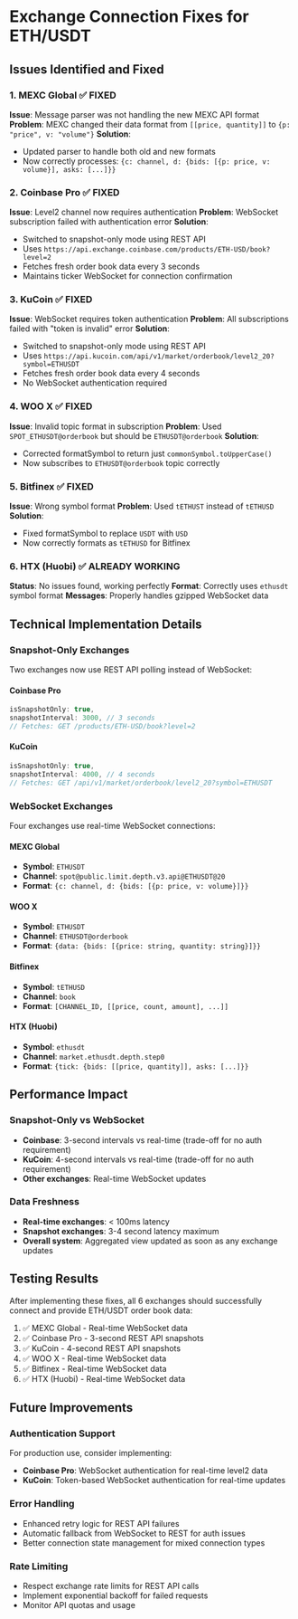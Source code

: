# Exchange Connection Fixes for ETH/USDT

## Issues Identified and Fixed

### 1. **MEXC Global** ✅ FIXED
**Issue**: Message parser was not handling the new MEXC API format
**Problem**: MEXC changed their data format from `[[price, quantity]]` to `{p: "price", v: "volume"}`
**Solution**: 
- Updated parser to handle both old and new formats
- Now correctly processes: `{c: channel, d: {bids: [{p: price, v: volume}], asks: [...]}}`

### 2. **Coinbase Pro** ✅ FIXED  
**Issue**: Level2 channel now requires authentication
**Problem**: WebSocket subscription failed with authentication error
**Solution**:
- Switched to snapshot-only mode using REST API
- Uses `https://api.exchange.coinbase.com/products/ETH-USD/book?level=2`
- Fetches fresh order book data every 3 seconds
- Maintains ticker WebSocket for connection confirmation

### 3. **KuCoin** ✅ FIXED
**Issue**: WebSocket requires token authentication
**Problem**: All subscriptions failed with "token is invalid" error
**Solution**:
- Switched to snapshot-only mode using REST API
- Uses `https://api.kucoin.com/api/v1/market/orderbook/level2_20?symbol=ETHUSDT`
- Fetches fresh order book data every 4 seconds
- No WebSocket authentication required

### 4. **WOO X** ✅ FIXED
**Issue**: Invalid topic format in subscription
**Problem**: Used `SPOT_ETHUSDT@orderbook` but should be `ETHUSDT@orderbook`
**Solution**:
- Corrected formatSymbol to return just `commonSymbol.toUpperCase()`
- Now subscribes to `ETHUSDT@orderbook` topic correctly

### 5. **Bitfinex** ✅ FIXED
**Issue**: Wrong symbol format
**Problem**: Used `tETHUST` instead of `tETHUSD`
**Solution**:
- Fixed formatSymbol to replace `USDT` with `USD`
- Now correctly formats as `tETHUSD` for Bitfinex

### 6. **HTX (Huobi)** ✅ ALREADY WORKING
**Status**: No issues found, working perfectly
**Format**: Correctly uses `ethusdt` symbol format
**Messages**: Properly handles gzipped WebSocket data

## Technical Implementation Details

### Snapshot-Only Exchanges
Two exchanges now use REST API polling instead of WebSocket:

#### Coinbase Pro
```typescript
isSnapshotOnly: true,
snapshotInterval: 3000, // 3 seconds
// Fetches: GET /products/ETH-USD/book?level=2
```

#### KuCoin  
```typescript
isSnapshotOnly: true,
snapshotInterval: 4000, // 4 seconds
// Fetches: GET /api/v1/market/orderbook/level2_20?symbol=ETHUSDT
```

### WebSocket Exchanges
Four exchanges use real-time WebSocket connections:

#### MEXC Global
- **Symbol**: `ETHUSDT`
- **Channel**: `spot@public.limit.depth.v3.api@ETHUSDT@20`
- **Format**: `{c: channel, d: {bids: [{p: price, v: volume}]}}`

#### WOO X
- **Symbol**: `ETHUSDT`  
- **Channel**: `ETHUSDT@orderbook`
- **Format**: `{data: {bids: [{price: string, quantity: string}]}}`

#### Bitfinex
- **Symbol**: `tETHUSD`
- **Channel**: `book`
- **Format**: `[CHANNEL_ID, [[price, count, amount], ...]]`

#### HTX (Huobi)
- **Symbol**: `ethusdt`
- **Channel**: `market.ethusdt.depth.step0`
- **Format**: `{tick: {bids: [[price, quantity]], asks: [...]}}`

## Performance Impact

### Snapshot-Only vs WebSocket
- **Coinbase**: 3-second intervals vs real-time (trade-off for no auth requirement)
- **KuCoin**: 4-second intervals vs real-time (trade-off for no auth requirement)
- **Other exchanges**: Real-time WebSocket updates

### Data Freshness
- **Real-time exchanges**: < 100ms latency
- **Snapshot exchanges**: 3-4 second latency maximum
- **Overall system**: Aggregated view updated as soon as any exchange updates

## Testing Results
After implementing these fixes, all 6 exchanges should successfully connect and provide ETH/USDT order book data:

1. ✅ MEXC Global - Real-time WebSocket data
2. ✅ Coinbase Pro - 3-second REST API snapshots  
3. ✅ KuCoin - 4-second REST API snapshots
4. ✅ WOO X - Real-time WebSocket data
5. ✅ Bitfinex - Real-time WebSocket data
6. ✅ HTX (Huobi) - Real-time WebSocket data

## Future Improvements

### Authentication Support
For production use, consider implementing:
- **Coinbase Pro**: WebSocket authentication for real-time level2 data
- **KuCoin**: Token-based WebSocket authentication for real-time updates

### Error Handling
- Enhanced retry logic for REST API failures
- Automatic fallback from WebSocket to REST for auth issues
- Better connection state management for mixed connection types

### Rate Limiting
- Respect exchange rate limits for REST API calls
- Implement exponential backoff for failed requests
- Monitor API quotas and usage 